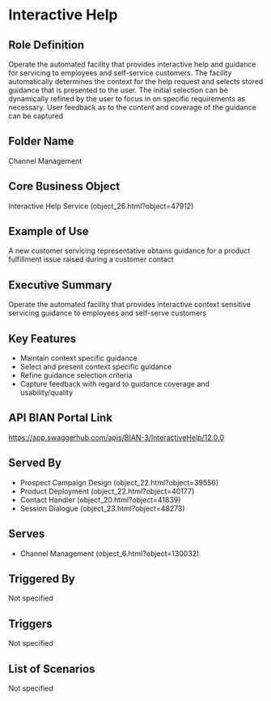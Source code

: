 # Interactive Help

## Role Definition
Operate the automated facility that provides interactive help and guidance for servicing to employees and self-service customers. The facility automatically determines the context for the help request and selects stored guidance that is presented to the user. The initial selection can be dynamically refined by the user to focus in on specific requirements as necessary. User feedback as to the content and coverage of the guidance can be captured

## Folder Name
Channel Management

## Core Business Object
Interactive Help Service (object_26.html?object=47912)

## Example of Use
A new customer servicing representative obtains guidance for a product fulfillment issue raised during a customer contact

## Executive Summary
Operate the automated facility that provides interactive context sensitive servicing guidance to employees and self-serve customers

## Key Features
- Maintain context specific guidance
- Select and present context specific guidance
- Refine guidance selection criteria
- Capture feedback with regard to guidance coverage and usability/quality

## API BIAN Portal Link
https://app.swaggerhub.com/apis/BIAN-3/InteractiveHelp/12.0.0

## Served By
- Prospect Campaign Design (object_22.html?object=39556)
- Product Deployment (object_22.html?object=40177)
- Contact Handler (object_20.html?object=41839)
- Session Dialogue (object_23.html?object=48273)

## Serves
- Channel Management (object_6.html?object=130032)

## Triggered By
Not specified

## Triggers
Not specified

## List of Scenarios
Not specified